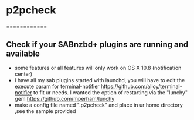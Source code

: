 # p2pcheck
============

## Check if your SABnzbd+ plugins are running and available
 * some features or all features will only work on OS X 10.8 (notification center)
 * i have all my sab plugins started with launchd, you will have to edit the execute param for terminal-notifier  https://github.com/alloy/terminal-notifier to fit ur needs. I wanted the option of restarting via the "lunchy" gem https://github.com/mperham/lunchy
 * make a config file named ".p2pcheck" and place in ur home directory ,see the sample provided